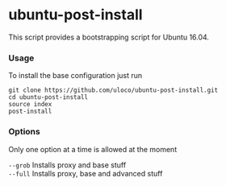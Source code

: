 # ubuntu-post-install

This script provides a bootstrapping script for Ubuntu 16.04.

### Usage
To install the base configuration just run

    git clone https://github.com/uloco/ubuntu-post-install.git
    cd ubuntu-post-install
    source index
    post-install

### Options

Only one option at a time is allowed at the moment

`--grob` Installs proxy and base stuff  
`--full` Installs proxy, base and advanced stuff
